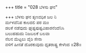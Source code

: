 +++
title = "028 ಬೆಳಸು ಘನ"

+++
ಬೆಳಸು ಘನ ತೃಣವಧಿಕ ಜಲ ನಿ   
ರ್ಮಳವೆನಿಪ ಕಾಲದಲಿ ಪರ ಮಂ  
ಡಲಕೆ ನಡೆವುದು ಘೃಷ್ಟಪುಷ್ಟವಿಹಾರನೆಂದೆನಿಸಿ   
ಬಲುಹಹುದು ನಿಜಬಲಕೆ ಬಲವಾ   
ನೆಲನ ಮೆಟ್ಟಲು ವೈರಿ ಸೇನಾ   
ವಳಿಗೆ ಹೀನತೆ ದೊರಕುವುದು ಧೃತರಾಷ್ಟ್ರ ಕೇಳೆಂದ   ॥28॥